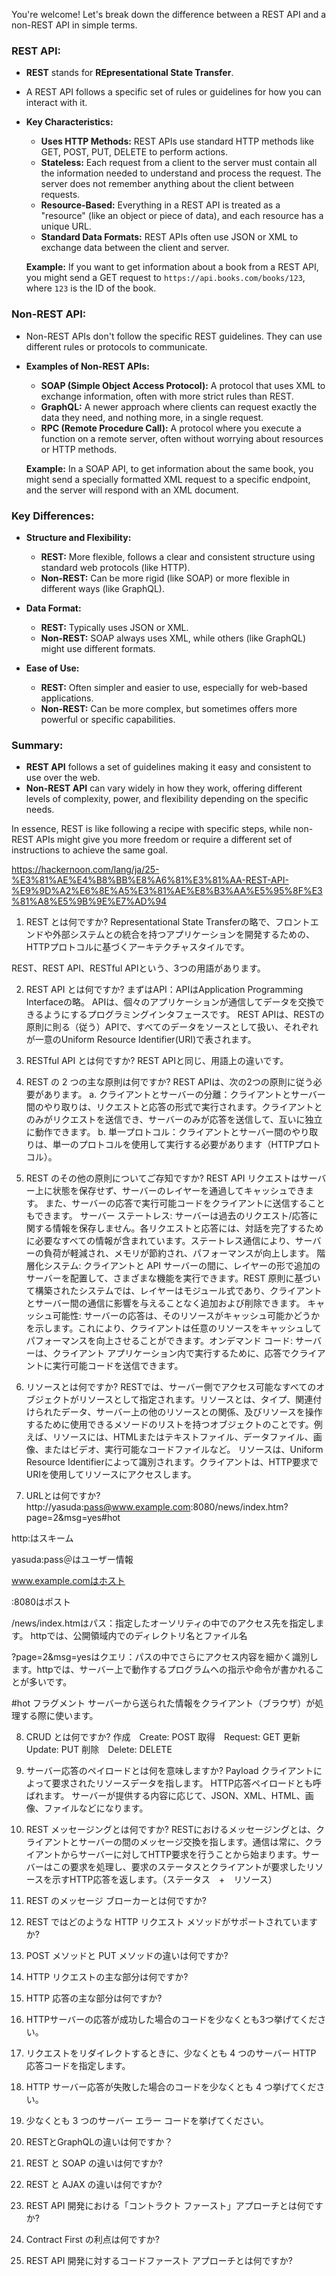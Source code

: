 You're welcome! Let's break down the difference between a REST API and a non-REST API in simple terms.

### **REST API:**
- **REST** stands for **REpresentational State Transfer**.
- A REST API follows a specific set of rules or guidelines for how you can interact with it.
- **Key Characteristics:**
  - **Uses HTTP Methods:** REST APIs use standard HTTP methods like GET, POST, PUT, DELETE to perform actions.
  - **Stateless:** Each request from a client to the server must contain all the information needed to understand and process the request. The server does not remember anything about the client between requests.
  - **Resource-Based:** Everything in a REST API is treated as a "resource" (like an object or piece of data), and each resource has a unique URL.
  - **Standard Data Formats:** REST APIs often use JSON or XML to exchange data between the client and server.

  **Example:** If you want to get information about a book from a REST API, you might send a GET request to `https://api.books.com/books/123`, where `123` is the ID of the book.

### **Non-REST API:**
- Non-REST APIs don't follow the specific REST guidelines. They can use different rules or protocols to communicate.
- **Examples of Non-REST APIs:**
  - **SOAP (Simple Object Access Protocol):** A protocol that uses XML to exchange information, often with more strict rules than REST.
  - **GraphQL:** A newer approach where clients can request exactly the data they need, and nothing more, in a single request.
  - **RPC (Remote Procedure Call):** A protocol where you execute a function on a remote server, often without worrying about resources or HTTP methods.

  **Example:** In a SOAP API, to get information about the same book, you might send a specially formatted XML request to a specific endpoint, and the server will respond with an XML document.

### **Key Differences:**

- **Structure and Flexibility:**
  - **REST:** More flexible, follows a clear and consistent structure using standard web protocols (like HTTP).
  - **Non-REST:** Can be more rigid (like SOAP) or more flexible in different ways (like GraphQL).

- **Data Format:**
  - **REST:** Typically uses JSON or XML.
  - **Non-REST:** SOAP always uses XML, while others (like GraphQL) might use different formats.

- **Ease of Use:**
  - **REST:** Often simpler and easier to use, especially for web-based applications.
  - **Non-REST:** Can be more complex, but sometimes offers more powerful or specific capabilities.

### **Summary:**
- **REST API** follows a set of guidelines making it easy and consistent to use over the web.
- **Non-REST API** can vary widely in how they work, offering different levels of complexity, power, and flexibility depending on the specific needs.

In essence, REST is like following a recipe with specific steps, while non-REST APIs might give you more freedom or require a different set of instructions to achieve the same goal.

https://hackernoon.com/lang/ja/25-%E3%81%AE%E4%B8%BB%E8%A6%81%E3%81%AA-REST-API-%E9%9D%A2%E6%8E%A5%E3%81%AE%E8%B3%AA%E5%95%8F%E3%81%A8%E5%9B%9E%E7%AD%94

1. REST とは何ですか?
Representational State Transferの略で、フロントエンドや外部システムとの統合を持つアプリケーションを開発するための、HTTPプロトコルに基づくアーキテクチャスタイルです。

REST、REST API、RESTful APIという、3つの用語があります。

2. REST API とは何ですか?
まずはAPI：APIはApplication Programming Interfaceの略。
APIは、個々のアプリケーションが通信してデータを交換できるようにするプログラミングインタフェースです。
REST APIは、RESTの原則に則る（従う）APIで、すべてのデータをソースとして扱い、それぞれが一意のUniform Resource Identifier(URI)で表されます。

3. RESTful API とは何ですか?
REST APIと同じ、用語上の違いです。

4. REST の 2 つの主な原則は何ですか?
REST APIは、次の2つの原則に従う必要があります。
a. クライアントとサーバーの分離：クライアントとサーバー間のやり取りは、リクエストと応答の形式で実行されます。クライアントとのみがリクエストを送信でき、サーバーのみが応答を送信して、互いに独立に動作できます。
b. 単一プロトコル：クライアントとサーバー間のやり取りは、単一のプロトコルを使用して実行する必要があります（HTTPプロトコル）。

5. REST のその他の原則についてご存知ですか?
REST API リクエストはサーバー上に状態を保存せず、サーバーのレイヤーを通過してキャッシュできます。
また、サーバーの応答で実行可能コードをクライアントに送信することもできます。
サーバー ステートレス: サーバーは過去のリクエスト/応答に関する情報を保存しません。各リクエストと応答には、対話を完了するために必要なすべての情報が含まれています。ステートレス通信により、サーバーの負荷が軽減され、メモリが節約され、パフォーマンスが向上します。
階層化システム: クライアントと API サーバーの間に、レイヤーの形で追加のサーバーを配置して、さまざまな機能を実行できます。REST 原則に基づいて構築されたシステムでは、レイヤーはモジュール式であり、クライアントとサーバー間の通信に影響を与えることなく追加および削除できます。
キャッシュ可能性: サーバーの応答は、そのリソースがキャッシュ可能かどうかを示します。これにより、クライアントは任意のリソースをキャッシュしてパフォーマンスを向上させることができます。オンデマンド コード: サーバーは、クライアント アプリケーション内で実行するために、応答でクライアントに実行可能コードを送信できます。

6. リソースとは何ですか?
RESTでは、サーバー側でアクセス可能なすべてのオブジェクトがリソースとして指定されます。リソースとは、タイプ、関連付けられたデータ、サーバー上の他のリソースとの関係、及びリソースを操作するために使用できるメソードのリストを持つオブジェクトのことです。例えば、リソースには、HTMLまたはテキストファイル、データファイル、画像、またはビデオ、実行可能なコードファイルなど。
リソースは、Uniform Resource Identifierによって識別されます。クライアントは、HTTP要求でURIを使用してリソースにアクセスします。


7. URLとは何ですか?
http://yasuda:pass@www.example.com:8080/news/index.htm?page=2&msg=yes#hot

http:はスキーム

yasuda:pass＠はユーザー情報

www.example.comはホスト

:8080はポスト

/news/index.htmはパス：指定したオーソリティの中でのアクセス先を指定します。
httpでは、公開領域内でのディレクトリ名とファイル名

?page=2&msg=yesはクエリ：パスの中でさらにアクセス内容を細かく識別します。httpでは、サーバー上で動作するプログラムへの指示や命令が書かれることが多いです。

#hot フラグメント
サーバーから送られた情報をクライアント（ブラウザ）が処理する際に使います。

8. CRUD とは何ですか?
作成　Create: POST
取得　Request: GET
更新　Update: PUT
削除　Delete: DELETE

9. サーバー応答のペイロードとは何を意味しますか?
Payload
クライアントによって要求されたリソースデータを指します。
HTTP応答ペイロードとも呼ばれます。
サーバーが提供する内容に応じて、JSON、XML、HTML、画像、ファイルなどになります。

10. REST メッセージングとは何ですか?
RESTにおけるメッセージングとは、クライアントとサーバーの間のメッセージ交換を指します。通信は常に、クライアントからサーバーに対してHTTP要求を行うことから始まります。サーバーはこの要求を処理し、要求のステータスとクライアントが要求したリソースを示すHTTP応答を返します。（ステータス　+　リソース）


11. REST のメッセージ ブローカーとは何ですか?

12. REST ではどのような HTTP リクエスト メソッドがサポートされていますか?

13. POST メソッドと PUT メソッドの違いは何ですか?

14. HTTP リクエストの主な部分は何ですか?

15. HTTP 応答の主な部分は何ですか?

16. HTTPサーバーの応答が成功した場合のコードを少なくとも3つ挙げてください。

17. リクエストをリダイレクトするときに、少なくとも 4 つのサーバー HTTP 応答コードを指定します。

18. HTTP サーバー応答が失敗した場合のコードを少なくとも 4 つ挙げてください。

19. 少なくとも 3 つのサーバー エラー コードを挙げてください。

20. RESTとGraphQLの違いは何ですか？

21. REST と SOAP の違いは何ですか?

22. REST と AJAX の違いは何ですか?

23. REST API 開発における「コントラクト ファースト」アプローチとは何ですか?

24. Contract First の利点は何ですか?

25. REST API 開発に対するコードファースト アプローチとは何ですか?
